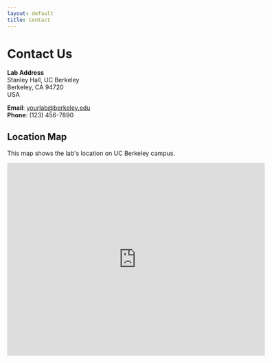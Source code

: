 ```yaml
---
layout: default
title: Contact
---
```


# Contact Us

**Lab Address**  
Stanley Hall, UC Berkeley  
Berkeley, CA 94720  
USA

**Email**: yourlab@berkeley.edu  
**Phone**: (123) 456-7890

## Location Map

<p>This map shows the lab's location on UC Berkeley campus.</p>

<iframe src="https://www.google.com/maps/embed?pb=!1m18!1m12!1m3!1d2959.898062531328!2d-122.25735775452506!3d37.873647070907445!2m3!1f0!2f0!3f0!3m2!1i1024!2i768!4f13.1!3m3!1m2!1s0x80857c249076fa5d%3A0xb202314bfe58c9f1!2sStanley%20Hall!5e1!3m2!1sen!2sus!4v1751323526493!5m2!1sen!2sus" width="600" height="450" style="border:0;" allowfullscreen="" loading="lazy" referrerpolicy="no-referrer-when-downgrade"></iframe>